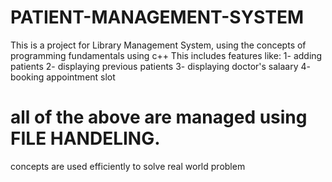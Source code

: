 # PATIENT-MANAGEMENT-SYSTEM
This is a project for Library Management System, using the concepts of programming fundamentals using c++
This includes features like:
  1- adding patients
  2- displaying previous patients
  3- displaying doctor's salaary
  4- booking appointment slot

# all of the above are managed using FILE HANDELING.

concepts are used efficiently to solve real world problem
